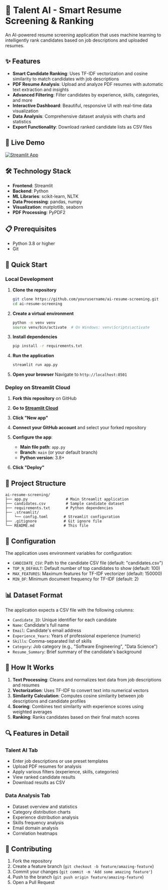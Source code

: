 # 🤖 Talent AI - Smart Resume Screening & Ranking

An AI-powered resume screening application that uses machine learning to intelligently rank candidates based on job descriptions and uploaded resumes.

## ✨ Features

- **Smart Candidate Ranking**: Uses TF-IDF vectorization and cosine similarity to match candidates with job descriptions
- **PDF Resume Analysis**: Upload and analyze PDF resumes with automatic text extraction and insights
- **Advanced Filtering**: Filter candidates by experience, skills, categories, and more
- **Interactive Dashboard**: Beautiful, responsive UI with real-time data visualization
- **Data Analysis**: Comprehensive dataset analysis with charts and statistics
- **Export Functionality**: Download ranked candidate lists as CSV files

## 🚀 Live Demo

[![Streamlit App](https://static.streamlit.io/badges/streamlit_badge_black_white.svg)](https://your-app-name.streamlit.app)

## 🛠️ Technology Stack

- **Frontend**: Streamlit
- **Backend**: Python
- **ML Libraries**: scikit-learn, NLTK
- **Data Processing**: pandas, numpy
- **Visualization**: matplotlib, seaborn
- **PDF Processing**: PyPDF2

## 📋 Prerequisites

- Python 3.8 or higher
- Git

## 🚀 Quick Start

### Local Development

1. **Clone the repository**
   ```bash
   git clone https://github.com/yourusername/ai-resume-screening.git
   cd ai-resume-screening
   ```

2. **Create a virtual environment**
   ```bash
   python -m venv venv
   source venv/bin/activate  # On Windows: venv\Scripts\activate
   ```

3. **Install dependencies**
   ```bash
   pip install -r requirements.txt
   ```

4. **Run the application**
   ```bash
   streamlit run app.py
   ```

5. **Open your browser**
   Navigate to `http://localhost:8501`

### Deploy on Streamlit Cloud

1. **Fork this repository** on GitHub

2. **Go to [Streamlit Cloud](https://share.streamlit.io/)**

3. **Click "New app"**

4. **Connect your GitHub account** and select your forked repository

5. **Configure the app**:
   - **Main file path**: `app.py`
   - **Branch**: `main` (or your default branch)
   - **Python version**: 3.8+

6. **Click "Deploy"**

## 📁 Project Structure

```
ai-resume-screening/
├── app.py                 # Main Streamlit application
├── candidates.csv         # Sample candidate dataset
├── requirements.txt       # Python dependencies
├── .streamlit/
│   └── config.toml       # Streamlit configuration
├── .gitignore            # Git ignore file
└── README.md             # This file
```

## 🔧 Configuration

The application uses environment variables for configuration:

- `CANDIDATE_CSV`: Path to the candidate CSV file (default: "candidates.csv")
- `TOP_N_DEFAULT`: Default number of top candidates to show (default: 100)
- `MAX_FEATURES`: Maximum features for TF-IDF vectorizer (default: 150000)
- `MIN_DF`: Minimum document frequency for TF-IDF (default: 2)

## 📊 Dataset Format

The application expects a CSV file with the following columns:

- `Candidate_ID`: Unique identifier for each candidate
- `Name`: Candidate's full name
- `Email`: Candidate's email address
- `Experience_Years`: Years of professional experience (numeric)
- `Skills`: Comma-separated list of skills
- `Category`: Job category (e.g., "Software Engineering", "Data Science")
- `Resume_Summary`: Brief summary of the candidate's background

## 🎯 How It Works

1. **Text Processing**: Cleans and normalizes text data from job descriptions and resumes
2. **Vectorization**: Uses TF-IDF to convert text into numerical vectors
3. **Similarity Calculation**: Computes cosine similarity between job descriptions and candidate profiles
4. **Scoring**: Combines text similarity with experience scores using weighted averages
5. **Ranking**: Ranks candidates based on their final match scores

## 🔍 Features in Detail

### Talent AI Tab
- Enter job descriptions or use preset templates
- Upload PDF resumes for analysis
- Apply various filters (experience, skills, categories)
- View ranked candidate results
- Download results as CSV

### Data Analysis Tab
- Dataset overview and statistics
- Category distribution charts
- Experience distribution analysis
- Skills frequency analysis
- Email domain analysis
- Correlation heatmaps

## 🤝 Contributing

1. Fork the repository
2. Create a feature branch (`git checkout -b feature/amazing-feature`)
3. Commit your changes (`git commit -m 'Add some amazing feature'`)
4. Push to the branch (`git push origin feature/amazing-feature`)
5. Open a Pull Request
